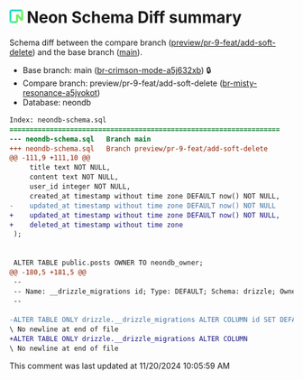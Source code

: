 <!--- [schema diff GitHub action comment identifier] -->
<!--- [diff digest: 0397306b7beb76c53ec7090d4fde82657be5f1f7f4aa6e1fb4a079f6c41cc204] -->

# <picture><source media="(prefers-color-scheme: dark)" srcset="./logos/logo-dark.svg"><img alt="Neon logo" src="./logos/logo-light.svg" width="24" height="24"></picture> Neon Schema Diff summary

Schema diff between the compare branch
([preview/pr-9-feat/add-soft-delete](https://console.neon.tech/app/projects/holy-wind-90398863/branches/br-misty-resonance-a5jvokot))
and the base branch
([main](https://console.neon.tech/app/projects/holy-wind-90398863/branches/br-crimson-mode-a5j632xb)).

- Base branch: main
  ([br-crimson-mode-a5j632xb](https://console.neon.tech/app/projects/holy-wind-90398863/branches/br-crimson-mode-a5j632xb))
  🔒
- Compare branch: preview/pr-9-feat/add-soft-delete
  ([br-misty-resonance-a5jvokot](https://console.neon.tech/app/projects/holy-wind-90398863/branches/br-misty-resonance-a5jvokot))
- Database: neondb

```diff
Index: neondb-schema.sql
===================================================================
--- neondb-schema.sql	Branch main
+++ neondb-schema.sql	Branch preview/pr-9-feat/add-soft-delete
@@ -111,9 +111,10 @@
     title text NOT NULL,
     content text NOT NULL,
     user_id integer NOT NULL,
     created_at timestamp without time zone DEFAULT now() NOT NULL,
-    updated_at timestamp without time zone DEFAULT now() NOT NULL
+    updated_at timestamp without time zone DEFAULT now() NOT NULL,
+    deleted_at timestamp without time zone
 );


 ALTER TABLE public.posts OWNER TO neondb_owner;
@@ -180,5 +181,5 @@
 --
 -- Name: __drizzle_migrations id; Type: DEFAULT; Schema: drizzle; Owner: neondb_owner
 --

-ALTER TABLE ONLY drizzle.__drizzle_migrations ALTER COLUMN id SET DEFAULT nextval('drizzle.__drizzle_m
\ No newline at end of file
+ALTER TABLE ONLY drizzle.__drizzle_migrations ALTER COLUMN
\ No newline at end of file

```

This comment was last updated at 11/20/2024 10:05:59 AM
